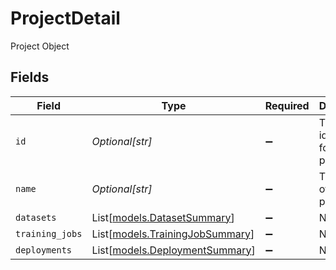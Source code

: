 # ProjectDetail

Project Object


## Fields

| Field                                                              | Type                                                               | Required                                                           | Description                                                        | Example                                                            |
| ------------------------------------------------------------------ | ------------------------------------------------------------------ | ------------------------------------------------------------------ | ------------------------------------------------------------------ | ------------------------------------------------------------------ |
| `id`                                                               | *Optional[str]*                                                    | :heavy_minus_sign:                                                 | The unique identifier for the project                              | ms-12345                                                           |
| `name`                                                             | *Optional[str]*                                                    | :heavy_minus_sign:                                                 | The name of the project                                            | my_project                                                         |
| `datasets`                                                         | List[[models.DatasetSummary](../models/datasetsummary.md)]         | :heavy_minus_sign:                                                 | N/A                                                                |                                                                    |
| `training_jobs`                                                    | List[[models.TrainingJobSummary](../models/trainingjobsummary.md)] | :heavy_minus_sign:                                                 | N/A                                                                |                                                                    |
| `deployments`                                                      | List[[models.DeploymentSummary](../models/deploymentsummary.md)]   | :heavy_minus_sign:                                                 | N/A                                                                |                                                                    |